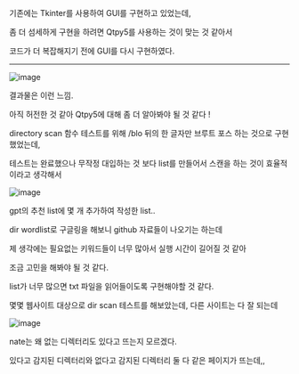 기존에는 Tkinter를 사용하여 GUI를 구현하고 있었는데,

좀 더 섬세하게 구현을 하려면 Qtpy5를 사용하는 것이 맞는 것 같아서 

코드가 더 복잡해지기 전에 GUI를 다시 구현하였다.

---

![image](https://github.com/user-attachments/assets/262ffff8-81ac-4211-85b8-9fcbbd780adb)

결과물은 이런 느낌.

아직 허전한 것 같아 Qtpy5에 대해 좀 더 알아봐야 될 것 같다 !

directory scan 함수 테스트를 위해 /blo 뒤의 한 글자만 브루트 포스 하는 것으로 구현했었는데,

테스트는 완료했으나 무작정 대입하는 것 보다 list를 만들어서 스캔을 하는 것이 효율적이라고 생각해서

![image](https://github.com/user-attachments/assets/d05f7dca-ac25-40be-8f98-c308523543f3)

gpt의 추천 list에 몇 개 추가하여 작성한 list..

dir wordlist로 구글링을 해보니 github 자료들이 나오기는 하는데 

제 생각에는 필요없는 키워드들이 너무 많아서 실행 시간이 길어질 것 같아 

조금 고민을 해봐야 될 것 같다.

list가 너무 많으면 txt 파일을 읽어들이도록 구현해야할 것 같다.

몇몇 웹사이트 대상으로 dir scan 테스트를 해보았는데, 다른 사이트는 다 잘 되는데

![image](https://github.com/user-attachments/assets/6c3109a7-4b9c-40d2-93c5-97bb278e620b)

nate는 왜 없는 디렉터리도 있다고 뜨는지 모르겠다.

있다고 감지된 디렉터리와 없다고 감지된 디렉터리 둘 다 같은 페이지가 뜨는데,,